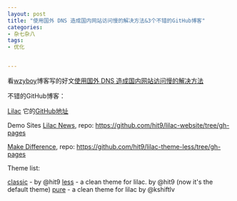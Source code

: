 ```yaml
---
layout: post
title: "使用国外 DNS 造成国内网站访问慢的解决方法&3个不错的GitHub博客"
categories:
- 杂七杂八
tags:
- 优化


---
```



看[wzyboy](https://wzyboy.im)博客写的好文[使用国外 DNS 造成国内网站访问慢的解决方法](https://wzyboy.im/post/874.html)

不错的GitHub博客：

[Lilac](http://lilac.hit9.org/) 它的[GitHub地址](https://github.com/hit9/lilac)



Demo Sites
[Lilac News](http://lilac.hit9.org/), repo: https://github.com/hit9/lilac-website/tree/gh-pages

[Make Difference](http://lilac-less.hit9.org/), repo: https://github.com/hit9/lilac-theme-less/tree/gh-pages



Theme list:

[classic](https://github.com/hit9/lilac-theme-classic) - by @hit9
[less](https://github.com/hit9/lilac-theme-less) - a clean theme for lilac. by @hit9 (now it's the default theme)
[pure](https://github.com/kshiftlv/lilac-theme-pure) - a clean theme for lilac by @kshiftlv
